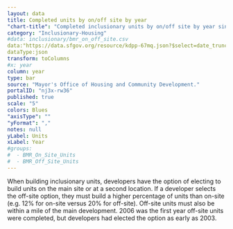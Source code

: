 ```yaml
---
layout: data
title: Completed units by on/off site by year
"chart-title": "Completed inclusionary units by on/off site by year since 1992"
category: "Inclusionary-Housing"
#data: inclusionary/bmr_on_off_site.csv
data:"https://data.sfgov.org/resource/kdpp-67mq.json?$select=date_trunc_y(completion_date)+as+year,sum(total_bmrs_off_site) AS BMR_Off_Site_Units,sum(total_bmrs_on_site) AS BMR_On_Site_Units&$group=year&$where=completion_date%3E%271991-01-01%27&$order=year"
dataType:json
transform: toColumns
#x: year
column: year
type: bar
source: "Mayor's Office of Housing and Community Development."
portalID: "nj3x-rw36"
published: true
scale: "5"
colors: Blues
"axisType": ""
"yFormat": ","
notes: null
yLabel: Units
xLabel: Year
#groups:
#  - BMR_On_Site_Units
#  - BMR_Off_Site_Units
---
```


When building inclusionary units, developers have the option of electing to build units on the main site or at a second location. If a developer selects the off-site option, they must build a higher percentage of units than on-site (e.g. 12% for on-site versus 20% for off-site). Off-site units must also be within a mile of the main development. 2006 was the first year off-site units were completed, but developers had elected the option as early as 2003.